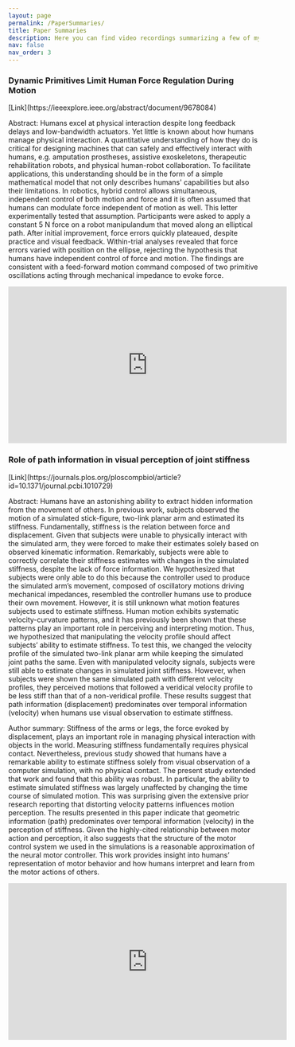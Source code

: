 ```yaml
---
layout: page
permalink: /PaperSummaries/
title: Paper Summaries
description: Here you can find video recordings summarizing a few of my main papers.
nav: false
nav_order: 3
---
```


<h3>Dynamic Primitives Limit Human Force Regulation During Motion</h3>
[Link](https://ieeexplore.ieee.org/abstract/document/9678084)

Abstract: Humans excel at physical interaction despite long feedback delays and low-bandwidth actuators. Yet little is known about how humans manage physical interaction. A quantitative understanding of how they do is critical for designing machines that can safely and effectively interact with humans, e.g. amputation prostheses, assistive exoskeletons, therapeutic rehabilitation robots, and physical human-robot collaboration. To facilitate applications, this understanding should be in the form of a simple mathematical model that not only describes humans' capabilities but also their limitations. In robotics, hybrid control allows simultaneous, independent control of both motion and force and it is often assumed that humans can modulate force independent of motion as well. This letter experimentally tested that assumption. Participants were asked to apply a constant 5 N force on a robot manipulandum that moved along an elliptical path. After initial improvement, force errors quickly plateaued, despite practice and visual feedback. Within-trial analyses revealed that force errors varied with position on the ellipse, rejecting the hypothesis that humans have independent control of force and motion. The findings are consistent with a feed-forward motion command composed of two primitive oscillations acting through mechanical impedance to evoke force.

<iframe width="560" height="315" src="https://www.youtube.com/embed/RRfWe9KVSDY" title="YouTube video player" frameborder="0" allow="accelerometer; autoplay; clipboard-write; encrypted-media; gyroscope; picture-in-picture; web-share" allowfullscreen></iframe><br>

<h3>Role of path information in visual perception of joint stiffness</h3>
[Link](https://journals.plos.org/ploscompbiol/article?id=10.1371/journal.pcbi.1010729)

Abstract: Humans have an astonishing ability to extract hidden information from the movement of others. In previous work, subjects observed the motion of a simulated stick-figure, two-link planar arm and estimated its stiffness. Fundamentally, stiffness is the relation between force and displacement. Given that subjects were unable to physically interact with the simulated arm, they were forced to make their estimates solely based on observed kinematic information. Remarkably, subjects were able to correctly correlate their stiffness estimates with changes in the simulated stiffness, despite the lack of force information. We hypothesized that subjects were only able to do this because the controller used to produce the simulated arm’s movement, composed of oscillatory motions driving mechanical impedances, resembled the controller humans use to produce their own movement. However, it is still unknown what motion features subjects used to estimate stiffness. Human motion exhibits systematic velocity-curvature patterns, and it has previously been shown that these patterns play an important role in perceiving and interpreting motion. Thus, we hypothesized that manipulating the velocity profile should affect subjects’ ability to estimate stiffness. To test this, we changed the velocity profile of the simulated two-link planar arm while keeping the simulated joint paths the same. Even with manipulated velocity signals, subjects were still able to estimate changes in simulated joint stiffness. However, when subjects were shown the same simulated path with different velocity profiles, they perceived motions that followed a veridical velocity profile to be less stiff than that of a non-veridical profile. These results suggest that path information (displacement) predominates over temporal information (velocity) when humans use visual observation to estimate stiffness.

Author summary: Stiffness of the arms or legs, the force evoked by displacement, plays an important role in managing physical interaction with objects in the world. Measuring stiffness fundamentally requires physical contact. Nevertheless, previous study showed that humans have a remarkable ability to estimate stiffness solely from visual observation of a computer simulation, with no physical contact. The present study extended that work and found that this ability was robust. In particular, the ability to estimate simulated stiffness was largely unaffected by changing the time course of simulated motion. This was surprising given the extensive prior research reporting that distorting velocity patterns influences motion perception. The results presented in this paper indicate that geometric information (path) predominates over temporal information (velocity) in the perception of stiffness. Given the highly-cited relationship between motor action and perception, it also suggests that the structure of the motor control system we used in the simulations is a reasonable approximation of the neural motor controller. This work provides insight into humans’ representation of motor behavior and how humans interpret and learn from the motor actions of others.

<iframe width="560" height="315" src="https://www.youtube.com/embed/-bbXeqru7b0?si=KMomwPcql3KgjOLT" title="YouTube video player" frameborder="0" allow="accelerometer; autoplay; clipboard-write; encrypted-media; gyroscope; picture-in-picture; web-share" allowfullscreen></iframe><br>